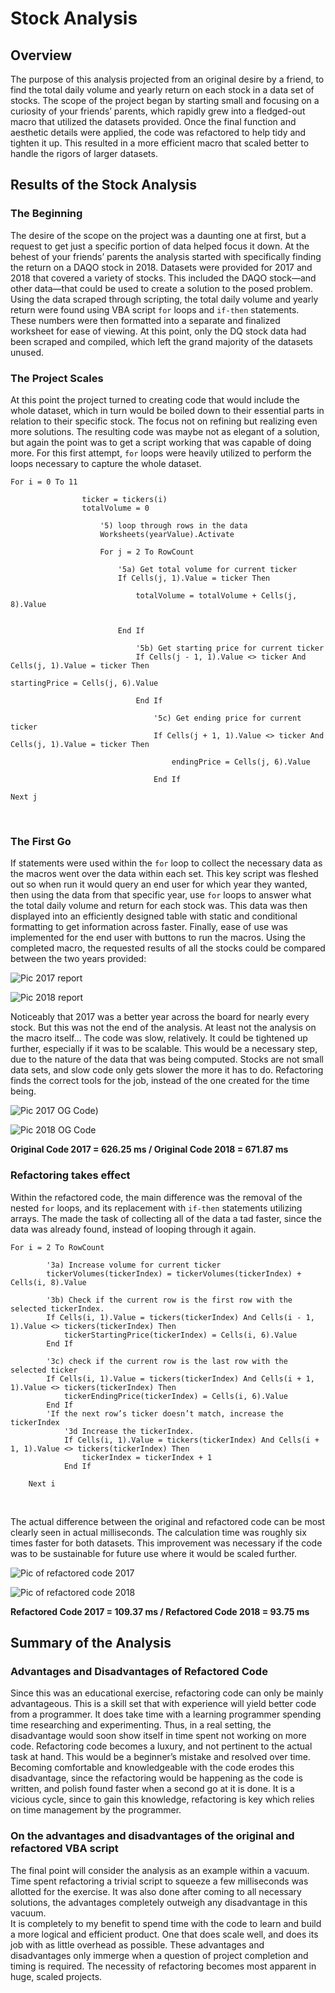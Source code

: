 # Stock Analysis


## Overview


The purpose of this analysis projected from an original desire by a friend, to find the total daily volume and yearly return on each stock in a data set of stocks. The scope of the project began by starting small and focusing on a curiosity of your friends’ parents, which rapidly grew into a fledged-out macro that utilized the datasets provided. Once the final function and aesthetic details were applied, the code was refactored to help tidy and tighten it up.  This resulted in a more efficient macro that scaled better to handle the rigors of larger datasets.


## Results of the Stock Analysis

### The Beginning
The desire of the scope on the project was a daunting one at first, but a request to get just a specific portion of data helped focus it down. At the behest of your friends’ parents the analysis started with specifically finding the return on a DAQO stock in 2018. Datasets were provided for 2017 and 2018 that covered a variety of stocks. This included the DAQO stock—and other data—that could be used to create a solution to the posed problem. Using the data scraped through scripting, the total daily volume and yearly return were found using VBA script `for` loops and `if-then` statements. These numbers were then formatted into a separate and finalized worksheet for ease of viewing. At this point, only the DQ stock data had been scraped and compiled, which left the grand majority of the datasets unused.

### The Project Scales
At this point the project turned to creating code that would include the whole dataset, which in turn would be boiled down to their essential parts in relation to their specific stock. The focus not on refining but realizing even more solutions. The resulting code was maybe not as elegant of a solution, but again the point was to get a script working that was capable of doing more. For this first attempt, `for` loops were heavily utilized to perform the loops necessary to capture the whole dataset.

```
For i = 0 To 11
                
                ticker = tickers(i)
                totalVolume = 0
                    
                    '5) loop through rows in the data
                    Worksheets(yearValue).Activate
                    
                    For j = 2 To RowCount
                    
                        '5a) Get total volume for current ticker
                        If Cells(j, 1).Value = ticker Then
                        
                            totalVolume = totalVolume + Cells(j, 8).Value
                            
                            
                        End If
                        
                            '5b) Get starting price for current ticker
                            If Cells(j - 1, 1).Value <> ticker And Cells(j, 1).Value = ticker Then
                                
startingPrice = Cells(j, 6).Value
                            
                            End If
                        
                                '5c) Get ending price for current ticker
                                If Cells(j + 1, 1).Value <> ticker And Cells(j, 1).Value = ticker Then
 
                                    endingPrice = Cells(j, 6).Value
                                
                                End If
                 
Next j
```
</br>


### The First Go
If statements were used within the `for` loop to collect the necessary data as the macros went over the data within each set. This key script was fleshed out so when run it would query an end user for which year they wanted, then using the data from that specific year, use `for` loops to answer what the total daily volume and return for each stock was. 
This data was then displayed into an efficiently designed table with static and conditional formatting to get information across faster. Finally, ease of use was implemented for the end user with buttons to run the macros.
Using the completed macro, the requested results of all the stocks could be compared between the two years provided:

![Pic 2017 report](Resources/Stock_Analysis_2017.png)

![Pic 2018 report](Resources/Stock_Analysis_2018.png)

Noticeably that 2017 was a better year across the board for nearly every stock. But this was not the end of the analysis. At least not the analysis on the macro itself…
The code was slow, relatively. It could be tightened up further, especially if it was to be scalable. This would be a necessary step, due to the nature of the data that was being computed. Stocks are not small data sets, and slow code only gets slower the more it has to do. Refactoring finds the correct tools for the job, instead of the one created for the time being.

![Pic 2017 OG Code](Resources/2017%20All%20Stocks%20Analysis%201.0.PNG))

![Pic 2018 OG Code](Resources/2018%20All%20Stocks%20Analysis%201.0.PNG)

**Original Code 2017 = 626.25 ms	/  Original Code 2018 = 671.87 ms**
</br>
### Refactoring takes effect
Within the refactored code, the main difference was the removal of the nested `for` loops, and its replacement with `if-then` statements utilizing arrays. The made the task of collecting all of the data a tad faster, since the data was already found, instead of looping through it again.

```
For i = 2 To RowCount
    
        '3a) Increase volume for current ticker
        tickerVolumes(tickerIndex) = tickerVolumes(tickerIndex) + Cells(i, 8).Value
        
        '3b) Check if the current row is the first row with the selected tickerIndex.
        If Cells(i, 1).Value = tickers(tickerIndex) And Cells(i - 1, 1).Value <> tickers(tickerIndex) Then
            tickerStartingPrice(tickerIndex) = Cells(i, 6).Value
        End If
        
        '3c) check if the current row is the last row with the selected ticker
        If Cells(i, 1).Value = tickers(tickerIndex) And Cells(i + 1, 1).Value <> tickers(tickerIndex) Then
            tickerEndingPrice(tickerIndex) = Cells(i, 6).Value
        End If
        'If the next row’s ticker doesn’t match, increase the tickerIndex
            '3d Increase the tickerIndex.
            If Cells(i, 1).Value = tickers(tickerIndex) And Cells(i + 1, 1).Value <> tickers(tickerIndex) Then
                tickerIndex = tickerIndex + 1
            End If
    
    Next i
```
</br>


The actual difference between the original and refactored code can be most clearly seen in actual milliseconds. The calculation time was roughly six times faster for both datasets. This improvement was necessary if the code was to be sustainable for future use where it would be scaled further.



![Pic of refactored code 2017](Resources/VBA_Challenge_2017.PNG)

![Pic of refactored code 2018](Resources/VBA_Challenge_2018.PNG)

**Refactored Code 2017 = 109.37 ms / Refactored Code 2018 = 93.75 ms**
</br>

 ## Summary of the Analysis
	
### Advantages and Disadvantages of Refactored Code
Since this was an educational exercise, refactoring code can only be mainly advantageous. This is a skill set that with experience will yield better code from a programmer. It does take time with a learning programmer spending time researching and experimenting. Thus, in a real setting, the disadvantage would soon show itself in time spent not working on more code. Refactoring code becomes a luxury, and not pertinent to the actual task at hand. This would be a beginner’s mistake and resolved over time. Becoming comfortable and knowledgeable with the code erodes this disadvantage, since the refactoring would be happening as the code is written, and polish found faster when a second go at it is done. It is a vicious cycle, since to gain this knowledge, refactoring is key which relies on time management by the programmer.

### On the advantages and disadvantages of the original and refactored VBA script
The final point will consider the analysis as an example within a vacuum. Time spent refactoring a trivial script to squeeze a few milliseconds was allotted for the exercise. It was also done after coming to all necessary solutions, the advantages completely outweigh any disadvantage in this vacuum.  
It is completely to my benefit to spend time with the code to learn and build a more logical and efficient product. One that does scale well, and does its job with as little overhead as possible. These advantages and disadvantages only immerge when a question of project completion and timing is required. The necessity of refactoring becomes most apparent in huge, scaled projects.
